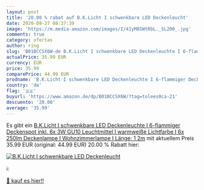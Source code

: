 ```yaml
---
layout: post
title: '20.00 % rabat auf B.K.Licht I schwenkbare LED Deckenleucht'
date: 2020-09-27 08:37:39
image: 'https://m.media-amazon.com/images/I/41yM8SWtRbL._SL200_.jpg'
comments: true
category: ofertas
author: ring
slug: 'B01BCCSX6W-de B.K.Licht I schwenkbare LED Deckenleuchte I 6-flammiger Deckenspot inkl. 6x 3W GU10 Leuchtmittel I warmweiße Lichtfarbe I 6x 250lm Deckenlampe I Wohnzimmerlampe I Länge: 1 2m'
actualPrice: 35.99 EUR
currency: EUR
price: 35.99
comparePrice: 44.99 EUR
prodname: 'B.K.Licht I schwenkbare LED Deckenleuchte I 6-flammiger Deckenspot inkl. 6x 3W GU10 Leuchtmittel I warmweiße Lichtfarbe I 6x 250lm Deckenlampe I Wohnzimmerlampe I Länge: 1 2m'
country: 'de'
flag: '🇩🇪'
buyurl: 'https://www.amazon.de/dp/B01BCCSX6W/?tag=tolees0ca-21'
descuento: '20.00'
average: '35.99'
---
```


Es gibt ein [B.K.Licht I schwenkbare LED Deckenleuchte I 6-flammiger Deckenspot inkl. 6x 3W GU10 Leuchtmittel I warmweiße Lichtfarbe I 6x 250lm Deckenlampe I Wohnzimmerlampe I Länge: 1 2m](https://www.amazon.de/dp/B01BCCSX6W/?tag=tolees0ca-21) mit aktuellem Preis 35.99 EUR (original: 44.99 EUR) 20.00 % Rabatt hier:

[![B.K.Licht I schwenkbare LED Deckenleucht](https://m.media-amazon.com/images/I/41yM8SWtRbL._SL200_.jpg)](https://www.amazon.de/dp/B01BCCSX6W/?tag=tolees0ca-21)

ℹ️:


[🛒 kauf es hier!!](https://www.amazon.de/dp/B01BCCSX6W/?tag=tolees0ca-21)
